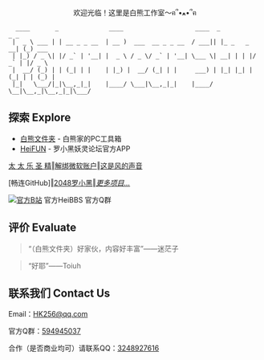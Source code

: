 <p align="center">欢迎光临！这里是白熊工作室～ฅ՞•ﻌ•՞ฅ</p>

```
  ____       _              ____                    ____  _             _ _       
 |  _ \ ___ | | __ _ _ __  | __ )  ___  __ _ _ __  / ___|| |_ _   _  __| (_) ___  
 | |_) / _ \| |/ _` | '__| |  _ \ / _ \/ _` | '__| \___ \| __| | | |/ _` | |/ _ \ 
 |  __/ (_) | | (_| | |    | |_) |  __/ (_| | |     ___) | |_| |_| | (_| | | (_) |
 |_|   \___/|_|\__,_|_|    |____/ \___|\__,_|_|    |____/ \__|\__,_|\__,_|_|\___/ 
```

## 探索 Explore

- [白熊文件夹](https://hakuin123.github.io/HK256-Folder) - 白熊家的PC工具箱
- [HeiFUN](https://hakuin123.github.io/HeiFUN) - 罗小黑妖灵论坛官方APP

[太 太 乐 圣 精](https://b23.tv/L3KjI9i)‖[解绑微软账户](https://github.com/Hakuin123/Unbind-MS-Acct-From-LocalAcct)‖[这是风的声音](https://hakuin123.github.io/The-sound-of-the-wind)

[畅连GitHub]‖[2048罗小黑](https://hakuin123.github.io/LXH2048/index.html)‖*[更多项目…](https://github.com/Hakuin123?tab=repositories)*


[![官方B站](https://img.shields.io/badge/bilibili-白隐Hakuin-00a1d6?style=for-the-badge&logo=bilibili)](https://space.bilibili.com/478104735) 官方HeiBBS 官方Q群

## 评价 Evaluate

>“（白熊文件夹）好家伙，内容好丰富”——迷茫子

>“好耶”——Toiuh

## 联系我们 Contact Us
Email：[HK256@qq.com](mailto:HK256@qq.com)

官方Q群：[594945037](https://jq.qq.com/?_wv=1027&k=2WQHZYfq)

合作（是否商业均可）请联系QQ：[3248927616](https://qm.qq.com/cgi-bin/qm/qr?k=f3_2wmpNC9sSGO2KLsETZRFTrgke7itS&noverify=0)
